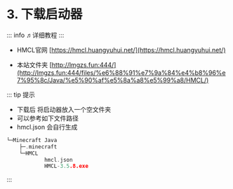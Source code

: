 # 3. 下载启动器

::: info ♬详细教程
:::

- HMCL官网 [https://hmcl.huangyuhui.net/](https://hmcl.huangyuhui.net/)

- 本站文件夹 [http://lmgzs.fun:444/](http://lmgzs.fun:444/files/%e6%88%91%e7%9a%84%e4%b8%96%e7%95%8c/Java/%e5%90%af%e5%8a%a8%e5%99%a8/HMCL/)

::: tip 提示
- 下载后 将启动器放入一个空文件夹
- 可以参考如下文件路径
- hmcl.json 会自行生成
```c
└─Minecraft Java
    ├─.minecraft
    └─HMCL
            hmcl.json
            HMCL-3.5.8.exe
```
:::